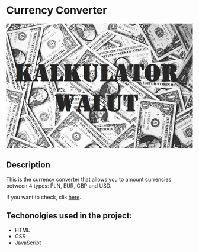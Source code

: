 # Currency Converter

![image](https://github.com/doncochino/currency-converter/blob/main/images/share.jpg)

## Description
This is the currency converter that allows you to amount currencies between 4 types: PLN, EUR, GBP and USD.

If you want to check, clik [here](https://doncochino.github.io/currency-converter/).

## Techonolgies used in the project:
- HTML
- CSS
- JavaScript

